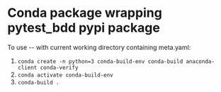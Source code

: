 # Conda package wrapping pytest_bdd pypi package

To use -- with current working directory containing meta.yaml:

1. `conda create -n python=3 conda-build-env conda-build anaconda-client conda-verify`
2. `conda activate conda-build-env`
3. `conda-build .`
